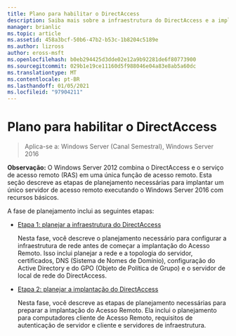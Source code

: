 ```yaml
---
title: Plano para habilitar o DirectAccess
description: Saiba mais sobre a infraestrutura do DirectAccess e a implantação do DirectAccess para Windows Server (canal semestral), Windows Server 2016.
manager: brianlic
ms.topic: article
ms.assetid: 458a3bcf-50b6-47b2-b53c-1b8204c5189e
ms.author: lizross
author: eross-msft
ms.openlocfilehash: b0eb294425d3dde02e12a9b92281de6f80773900
ms.sourcegitcommit: 029b1e19ce11160d5f988046e04a83e8ab5a60dc
ms.translationtype: MT
ms.contentlocale: pt-BR
ms.lasthandoff: 01/05/2021
ms.locfileid: "97904211"
---
```

# <a name="plan-to-enable-directaccess"></a>Plano para habilitar o DirectAccess

>Aplica-se a: Windows Server (Canal Semestral), Windows Server 2016

**Observação:** O Windows Server 2012 combina o DirectAccess e o serviço de acesso remoto (RAS) em uma única função de acesso remoto. Esta seção descreve as etapas de planejamento necessárias para implantar um único servidor de acesso remoto executando o Windows Server 2016 com recursos básicos.

A fase de planejamento inclui as seguintes etapas:

-   [Etapa 1: planejar a infraestrutura do DirectAccess](step-1-plan-da-inf-davpn.md)

    Nesta fase, você descreve o planejamento necessário para configurar a infraestrutura de rede antes de começar a implantação do Acesso Remoto. Isso inclui planejar a rede e a topologia do servidor, certificados, DNS (Sistema de Nomes de Domínio), configuração do Active Directory e do GPO (Objeto de Política de Grupo) e o servidor de local de rede do DirectAccess.

-   [Etapa 2: planejar a implantação do DirectAccess](step-2-plan-da-davpn.md)

    Nesta fase, você descreve as etapas de planejamento necessárias para preparar a implantação do Acesso Remoto. Ela inclui o planejamento para computadores cliente de Acesso Remoto, requisitos de autenticação de servidor e cliente e servidores de infraestrutura.





